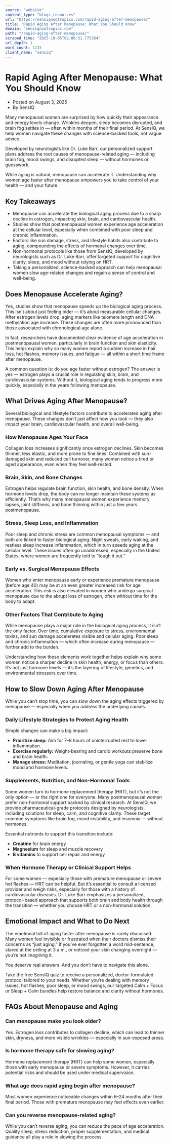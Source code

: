 ```yaml
---
source: "website"
content_type: "blogs_resources"
url: "https://sensiqnootropics.com/rapid-aging-after-menopause/"
title: "Rapid Aging After Menopause: What You Should Know"
domain: "sensiqnootropics.com"
path: "/rapid-aging-after-menopause/"
scraped_time: "2025-10-05T02:06:51.775364"
url_depth: 1
word_count: 1235
client_name: "sensiq"
---
```


# Rapid Aging After Menopause: What You Should Know

*   Posted on August 3, 2025
*   By SensIQ

Many menopausal women are surprised by how quickly their appearance and energy levels change. Wrinkles deepen, sleep becomes disrupted, and brain fog settles in — often within months of their final period. At SensIQ, we help women navigate these changes with science-backed tools, not vague advice.

Developed by neurologists like Dr. Luke Barr, our personalized support plans address the root causes of menopause-related aging — including brain fog, mood swings, and disrupted sleep — without hormones or guesswork.

While aging is natural, menopause can accelerate it. Understanding why women age faster after menopause empowers you to take control of your health — and your future.

## **Key Takeaways**

*   Menopause can accelerate the biological aging process due to a sharp decline in estrogen, impacting skin, brain, and cardiovascular health.
*   Studies show that postmenopausal women experience age acceleration at the cellular level, especially when combined with poor sleep and chronic inflammation.
*   Factors like sun damage, stress, and lifestyle habits also contribute to aging, compounding the effects of hormonal changes over time.
*   Non-hormonal protocols like those from SensIQ, developed by neurologists such as Dr. Luke Barr, offer targeted support for cognitive clarity, sleep, and mood without relying on HRT.
*   Taking a personalized, science-backed approach can help menopausal women slow age-related changes and regain a sense of control and well-being.

## **Does Menopause Accelerate Aging?**

Yes, studies show that menopause speeds up the biological aging process. This isn’t about just feeling older — it’s about measurable cellular changes. After estrogen levels drop, aging markers like telomere length and DNA methylation age increase. These changes are often more pronounced than those associated with chronological age alone.

In fact, researchers have documented clear evidence of age acceleration in postmenopausal women, particularly in brain function and skin elasticity. This helps explain why so many women report a sudden increase in hair loss, hot flashes, memory issues, and fatigue — all within a short time frame after menopause.

A common question is: do you age faster without estrogen? The answer is yes — estrogen plays a crucial role in regulating skin, brain, and cardiovascular systems. Without it, biological aging tends to progress more quickly, especially in the years following menopause.

## **What Drives Aging After Menopause?**

Several biological and lifestyle factors contribute to accelerated aging after menopause. These changes don’t just affect how you look — they also impact your brain, cardiovascular health, and overall well-being.

### **How Menopause Ages Your Face**

Collagen loss increases significantly once estrogen declines. Skin becomes thinner, less elastic, and more prone to fine lines. Combined with sun-damaged skin and reduced cell turnover, many women notice a tired or aged appearance, even when they feel well-rested.

### **Brain, Skin, and Bone Changes**

Estrogen helps regulate brain function, skin health, and bone density. When hormone levels drop, the body can no longer maintain these systems as efficiently. That’s why many menopausal women experience memory lapses, joint stiffness, and bone thinning within just a few years postmenopause.

### **Stress, Sleep Loss, and Inflammation**

Poor sleep and chronic stress are common menopausal symptoms — and both are linked to faster biological aging. Night sweats, early waking, and restless sleep increase inflammation, which in turn speeds aging at the cellular level. These issues often go unaddressed, especially in the United States, where women are frequently told to “tough it out.”

### **Early vs. Surgical Menopause Effects**

Women who enter menopause early or experience premature menopause (before age 40) may be at an even greater increased risk for age acceleration. This risk is also elevated in women who undergo surgical menopause due to the abrupt loss of estrogen, often without time for the body to adapt.

### **Other Factors That Contribute to Aging**

While menopause plays a major role in the biological aging process, it isn’t the only factor. Over time, cumulative exposure to stress, environmental toxins, and sun damage accelerates visible and cellular aging. Poor sleep and chronic inflammation — which often increase during menopause — further add to the burden.

Understanding how these elements work together helps explain why some women notice a sharper decline in skin health, energy, or focus than others. It’s not just hormone levels — it’s the layering of lifestyle, genetics, and environmental stressors over time.

## **How to Slow Down Aging After Menopause**

While you can’t stop time, you can slow down the aging effects triggered by menopause — especially when you address the underlying causes.

### **Daily Lifestyle Strategies to Protect Aging Health**

Simple changes can make a big impact:

*   **Prioritize sleep:** Aim for 7–8 hours of uninterrupted rest to lower inflammation.
*   **Exercise regularly:** Weight-bearing and cardio workouts preserve bone and brain health.
*   **Manage stress:** Meditation, journaling, or gentle yoga can stabilize mood and hormone levels.

### **Supplements, Nutrition, and Non-Hormonal Tools**

Some women turn to hormone replacement therapy (HRT), but it’s not the only option — or the right one for everyone. Many postmenopausal women prefer non-hormonal support backed by clinical research. At SensIQ, we provide pharmaceutical-grade protocols designed by neurologists, including solutions for sleep, calm, and cognitive clarity. These target common symptoms like brain fog, mood instability, and insomnia — without hormones.

Essential nutrients to support this transition include:

*   **Creatine** for brain energy
*   **Magnesium** for sleep and muscle recovery
*   **B vitamins** to support cell repair and energy

### **When Hormone Therapy or Clinical Support Helps**

For some women — especially those with premature menopause or severe hot flashes — HRT can be helpful. But it’s essential to consult a licensed provider and weigh risks, especially for those with a history of cardiovascular diseases. Dr. Luke Barr emphasizes a personalized, protocol-based approach that supports both brain and body health through the transition — whether you choose HRT or a non-hormonal solution.

## **Emotional Impact and What to Do Next**

The emotional toll of aging faster after menopause is rarely discussed. Many women feel invisible or frustrated when their doctors dismiss their concerns as “just aging.” If you’ve ever forgotten a word mid-sentence, stared at the ceiling at 3 a.m., or noticed your skin changing overnight — you’re not imagining it.

You deserve real answers. And you don’t have to navigate this alone.

Take the free SensIQ quiz to receive a personalized, doctor-formulated protocol tailored to your needs. Whether you’re dealing with memory issues, hot flashes, poor sleep, or mood swings, our targeted Calm + Focus or Sleep + Calm bundles help restore balance and clarity without hormones.

## **FAQs About Menopause and Aging**

### **Can menopause make you look older?**

Yes. Estrogen loss contributes to collagen decline, which can lead to thinner skin, dryness, and more visible wrinkles — especially in sun-exposed areas.

### **Is hormone therapy safe for slowing aging?**

Hormone replacement therapy (HRT) can help some women, especially those with early menopause or severe symptoms. However, it carries potential risks and should be used under medical supervision.

### **What age does rapid aging begin after menopause?**

Most women experience noticeable changes within 6–24 months after their final period. Those with premature menopause may feel effects even earlier.

### **Can you reverse menopause-related aging?**

While you can’t reverse aging, you can reduce the pace of age acceleration. Quality sleep, stress reduction, proper supplementation, and medical guidance all play a role in slowing the process.